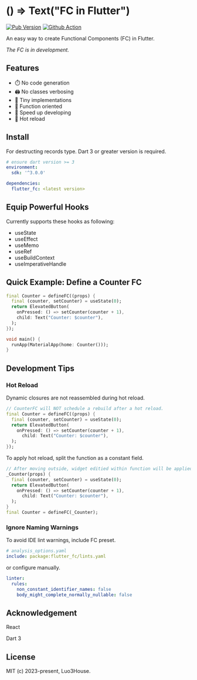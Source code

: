 # () => Text("FC in Flutter")

[![Pub Version](https://img.shields.io/pub/v/flutter_fc)](https://pub.dev/packages/flutter_fc)
[![Github Action](https://github.com/luo3house/flutter_fc/actions/workflows/test.yaml/badge.svg)](https://luo3house.github.io/flutter_fc/)

An easy way to create Functional Components (FC) in Flutter.

*The FC is in development.*

## Features

- ⏱️ No code generation
- 🖨️ No classes verbosing
- 📄 Tiny implementations
- 🧭 Function oriented
- 🐇 Speed up developing
- 🧱 Hot reload

## Install

For destructing records type. Dart 3 or greater version is required.

```yaml
# ensure dart version >= 3
environment:
  sdk: '^3.0.0'

dependencies:
  flutter_fc: <latest version>
```

## Equip Powerful Hooks

Currently supports these hooks as following:

- useState
- useEffect
- useMemo
- useRef
- useBuildContext
- useImperativeHandle

## Quick Example: Define a Counter FC

```dart
final Counter = defineFC((props) {
  final (counter, setCounter) = useState(0);
  return ElevatedButton(
    onPressed: () => setCounter(counter + 1),
    child: Text("Counter: $counter"),
  );
});

void main() {
  runApp(MaterialApp(home: Counter()));
}
```

## Development Tips

### Hot Reload

Dynamic closures are not reassembled during hot reload.

```dart
// CounterFC will NOT schedule a rebuild after a hot reload.
final Counter = defineFC((props) {
  final (counter, setCounter) = useState(0);
  return ElevatedButton(
    onPressed: () => setCounter(counter + 1),
      child: Text("Counter: $counter"),
  );
});
```

To apply hot reload, split the function as a constant field.

```dart
// After moving outside, widget editied within function will be applied during hot reload.
_Counter(props) {
  final (counter, setCounter) = useState(0);
  return ElevatedButton(
    onPressed: () => setCounter(counter + 1),
      child: Text("Counter: $counter"),
  );
}
final Counter = defineFC(_Counter);
```

### Ignore Naming Warnings

To avoid IDE lint warnings, include FC preset.

```yaml
# analysis_options.yaml
include: package:flutter_fc/lints.yaml
```

or configure manually.

```yaml
linter:
  rules:
    non_constant_identifier_names: false
    body_might_complete_normally_nullable: false
```

## Acknowledgement

React

Dart 3

## License

MIT (c) 2023-present, Luo3House.
